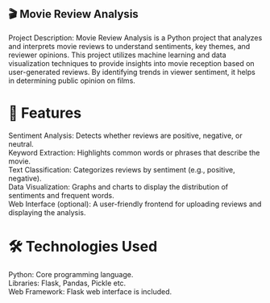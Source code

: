 ## 🎬 Movie Review Analysis
Project Description: Movie Review Analysis is a Python project that analyzes and interprets movie reviews to understand sentiments, key themes, and reviewer opinions. This project utilizes machine learning and data visualization techniques to provide insights into movie reception based on user-generated reviews. By identifying trends in viewer sentiment, it helps in determining public opinion on films.

# 🚀 Features
Sentiment Analysis: Detects whether reviews are positive, negative, or neutral.<br/>
Keyword Extraction: Highlights common words or phrases that describe the movie.<br/>
Text Classification: Categorizes reviews by sentiment (e.g., positive, negative).<br/>
Data Visualization: Graphs and charts to display the distribution of sentiments and frequent words.<br/>
Web Interface (optional): A user-friendly frontend for uploading reviews and displaying the analysis.<br/>
# 🛠️ Technologies Used
Python: Core programming language.<br/>
Libraries: Flask, Pandas, Pickle etc.<br/>
Web Framework: Flask web interface is included.
